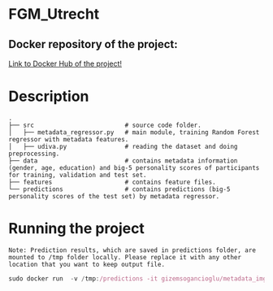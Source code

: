 # FGM_Utrecht
## Docker repository of the project: 
[Link to Docker Hub of the project!](https://hub.docker.com/r/gizemsogancioglu/metadata_img)

# Description

    .
    ├── src                         # source code folder. 
    │   ├── metadata_regressor.py   # main module, training Random Forest regressor with metadata features.  
    │   ├── udiva.py                # reading the dataset and doing preprocessing.
    ├── data                        # contains metadata information (gender, age, education) and big-5 personality scores of participants for training, validation and test set.    
    ├── features                    # contains feature files.
    └── predictions                 # contains predictions (big-5 personality scores of the test set) by metadata regressor.

# Running the project 
`` Note: Prediction results, which are saved in predictions folder, are mounted to /tmp folder locally.
 Please replace it with any other location that you want to keep output file. ``

```javascript
sudo docker run  -v /tmp:/predictions -it gizemsogancioglu/metadata_img:latest
```
